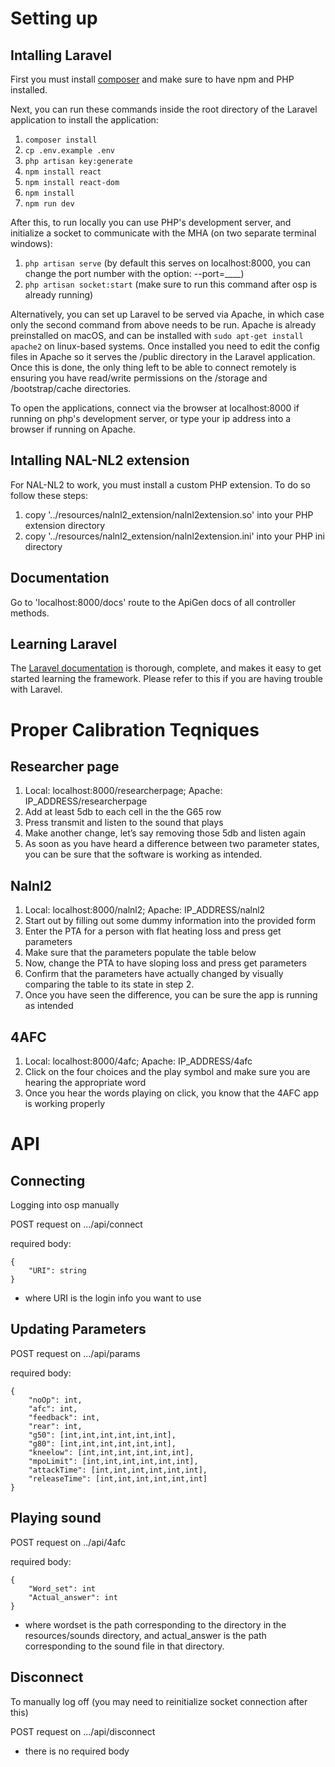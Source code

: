 
# Setting up

## Intalling Laravel
First you must install [composer](https://getcomposer.org/download/) and make sure to have npm and PHP installed.

Next, you can run these commands inside the root directory of the Laravel application to install the application:

1. `composer install`
2. `cp .env.example .env`
3. `php artisan key:generate`
4. `npm install react`
5. `npm install react-dom`
6. `npm install`
7. `npm run dev`

After this, to run locally you can use PHP's development server, and initialize a socket to communicate with the MHA (on two separate terminal windows):

1. `php artisan serve` (by default this serves on localhost:8000, you can change the port number with the option: --port=____)
2. `php artisan socket:start` (make sure to run this command after osp is already running)

Alternatively, you can set up Laravel to be served via Apache, in which case only the second command from above needs to be run. Apache is already preinstalled on macOS, and can be installed with `sudo apt-get install apache2` on linux-based systems. Once installed you need to edit the config files in Apache so it serves the /public directory in the Laravel application. Once this is done, the only thing left to be able to connect remotely is ensuring you have read/write permissions on the /storage and /bootstrap/cache directories.

To open the applications, connect via the browser at localhost:8000 if running on php's development server, or type your ip address into a browser if running on Apache.

## Intalling NAL-NL2 extension
For NAL-NL2 to work, you must install a custom PHP extension. To do so follow these steps:

1. copy '../resources/nalnl2_extension/nalnl2extension.so' into your PHP extension directory
2. copy '../resources/nalnl2_extension/nalnl2extension.ini' into your PHP ini directory


## Documentation

Go to 'localhost:8000/docs' route to the ApiGen docs of all controller methods.

## Learning Laravel
The [Laravel documentation](https://laravel.com/docs) is thorough, complete, and makes it easy to get started learning the framework. Please refer to this if you are having trouble with Laravel.


# Proper Calibration Teqniques

## Researcher page

1.  Local:  localhost:8000/researcherpage; Apache: IP_ADDRESS/researcherpage
2.  Add at least 5db to each cell in the the G65 row
3.  Press transmit and listen to the sound that plays
4.  Make another change, let’s say removing those 5db and listen again
5.  As soon as you have heard a difference between two parameter states, you can be sure that the software is working as intended.



## Nalnl2

1.  Local:  localhost:8000/nalnl2; Apache: IP_ADDRESS/nalnl2
2.  Start out by filling out some dummy information into the provided form
3.  Enter the PTA for a person with flat heating loss and press get parameters
4.  Make sure that the parameters populate the table below
5.  Now, change the PTA to have sloping loss and press get parameters
6.  Confirm that the parameters have actually changed by visually comparing the table to its state in step 2.
7.  Once you have seen the difference, you can be sure the app is running as intended



## 4AFC


1.  Local:  localhost:8000/4afc; Apache: IP_ADDRESS/4afc
2.  Click on the four choices and the play symbol and make sure you are hearing the appropriate word
3.  Once you hear the words playing on click, you know that the 4AFC app is working properly



# API

## Connecting
Logging into osp manually

POST request on .../api/connect

required body:

```
{
	"URI": string
}
```

* where URI is the login info you want to use


## Updating Parameters
POST request on .../api/params

required body:

```
{
	"noOp": int,
	"afc": int,
	"feedback": int,
	"rear": int,
	"g50": [int,int,int,int,int,int],
	"g80": [int,int,int,int,int,int],
	"kneelow": [int,int,int,int,int,int],
	"mpoLimit": [int,int,int,int,int,int],
	"attackTime": [int,int,int,int,int,int],
	"releaseTime": [int,int,int,int,int,int]
}
```


## Playing sound
POST request on ../api/4afc

required body:

```
{
	"Word_set": int
	"Actual_answer": int
}
```

* where wordset is the path corresponding to the directory in the resources/sounds directory, and actual_answer is the path corresponding to the sound file in that directory.

## Disconnect

To manually log off (you may need to reinitialize socket connection after this)

POST request on .../api/disconnect

* there is no required body